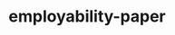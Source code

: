 # employability-paper
<script type="application/ld+json">
{
  "@context": "https://schema.org",
  "@type": "ScholarlyArticle",
  "headline": "Extra Curriculum Activity Participation and Employability Prospects of Undergraduates",
  "author": [
    {"@type": "Person", "name": "Sanni Adewale Babajide", "orcid": "https://orcid.org/0000-0003-1375-1068"},
    {"@type": "Person", "name": "Raji Ismail Adesina"},
    {"@type": "Person", "name": "Tella Adeniran Rahmon"}
  ],
  "datePublished": "2025-09-11",
  "journalName": "ESUT Journal of Social Sciences & Humanities",
  "volumeNumber": "10",
  "issueNumber": "2",
  "pagination": "273-285",
  "sameAs": [
    "https://esutjss.com/index.php/ESUTJSS/article/view/291/258",
    "https://www.researchgate.net/publication/395453951"
  ],
  "license": "https://creativecommons.org/licenses/by/4.0/",
  "keywords": "extracurricular activities,employability,undergraduates,Nigeria,University of Ibadan",
  "description": "Survey of 612 University of Ibadan students shows extracurricular participation explains 22 % of perceived employability variance."
}
</script>